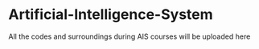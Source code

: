 # Artificial-Intelligence-System
All the codes and surroundings during AIS courses will be uploaded here
